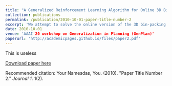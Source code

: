 ```yaml
---
title: "A Generalized Reinforcement Learning Algorithm for Online 3D Bin-Packing"
collection: publications
permalink: /publication/2010-10-01-paper-title-number-2
excerpt: 'We attempt to solve the online version of the 3D bin-packing problem using reinforcement learning. Our method-PackMan beats heuristical methods in solving the task of filling the containers with boxes without the knowledge of the order of incoming box dimensions.'
date: 2010-10-01
venue: 'AAAI'20 workshop on Generalization in Planning (GenPlan)'
paperurl: 'http://academicpages.github.io/files/paper2.pdf'
---
```

This is useless

[Download paper here](http://academicpages.github.io/files/paper2.pdf)

Recommended citation: Your Namesdas, You. (2010). "Paper Title Number 2." <i>Journal 1</i>. 1(2).